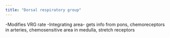 ```yaml
---
title: "Dorsal respiratory group"
---
```

-Modifies VRG rate
-Integrating area- gets info from pons, chemoreceptors in arteries, chemosensitive area in medulla, stretch receptors

